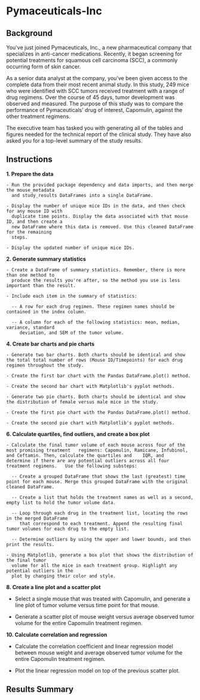 # Pymaceuticals-Inc

## Background

You've just joined Pymaceuticals, Inc., a new pharmaceutical company that specializes in anti-cancer medications. Recently, it began screening for potential treatments for squamous cell carcinoma (SCC), a commonly occurring form of skin cancer.

As a senior data analyst at the company, you've been given access to the complete data from their most recent animal study. In this study, 249 mice who were identified with SCC tumors received treatment with a range of drug regimens. Over the course of 45 days, tumor development was observed and measured. The purpose of this study was to compare the performance of Pymaceuticals’ drug of interest, Capomulin, against the other treatment regimens.

The executive team has tasked you with generating all of the tables and figures needed for the technical report of the clinical study. They have also asked you for a top-level summary of the study results.

## Instructions

__1. Prepare the data__

    - Run the provided package dependency and data imports, and then merge the mouse_metadata 
      and study_results DataFrames into a single DataFrame.

    - Display the number of unique mice IDs in the data, and then check for any mouse ID with 
      duplicate time points. Display the data associated with that mouse ID, and then create a 
      new DataFrame where this data is removed. Use this cleaned DataFrame for the remaining 
      steps.

    - Display the updated number of unique mice IDs.

__2. Generate summary statistics__

    - Create a DataFrame of summary statistics. Remember, there is more than one method to 
      produce the results you're after, so the method you use is less important than the result.

    - Include each item in the summary of statistics:

      -- A row for each drug regimen. These regimen names should be contained in the index column.

      -- A column for each of the following statistics: mean, median, variance, standard
         deviation, and SEM of the tumor volume.

__4. Create bar charts and pie charts__

    - Generate two bar charts. Both charts should be identical and show the total total number of rows (Mouse ID/Timepoints) for each drug regimen throughout the study.

    - Create the first bar chart with the Pandas DataFrame.plot() method.

    - Create the second bar chart with Matplotlib's pyplot methods.

    - Generate two pie charts. Both charts should be identical and show the distribution of female versus male mice in the study.

    - Create the first pie chart with the Pandas DataFrame.plot() method.

    - Create the second pie chart with Matplotlib's pyplot methods.

__6. Calculate quartiles, find outliers, and create a box plot__

    - Calculate the final tumor volume of each mouse across four of the most promising treatment   regimens: Capomulin, Ramicane, Infubinol, and Ceftamin. Then, calculate the quartiles and    IQR, and              determine if there are any potential outliers across all four treatment regimens.   Use the following substeps:

      -- Create a grouped DataFrame that shows the last (greatest) time point for each mouse. Merge this grouped DataFrame with the original cleaned DataFrame.

      -- Create a list that holds the treatment names as well as a second, empty list to hold the tumor volume data.

      -- Loop through each drug in the treatment list, locating the rows in the merged DataFrame 
         that correspond to each treatment. Append the resulting final tumor volumes for each drug to the empty list.

      -- Determine outliers by using the upper and lower bounds, and then print the results.

    - Using Matplotlib, generate a box plot that shows the distribution of the final tumor   
      volume for all the mice in each treatment group. Highlight any potential outliers in the   
      plot by changing their color and style.

__8. Create a line plot and a scatter plot__

  - Select a single mouse that was treated with Capomulin, and generate a line plot of tumor volume versus time point for that mouse.

  - Generate a scatter plot of mouse weight versus average observed tumor volume for the entire Capomulin treatment regimen.

__10. Calculate correlation and regression__

  - Calculate the correlation coefficient and linear regression model between mouse weight and 
    average observed tumor volume for the entire Capomulin treatment regimen.

  - Plot the linear regression model on top of the previous scatter plot.

## Results Summary
